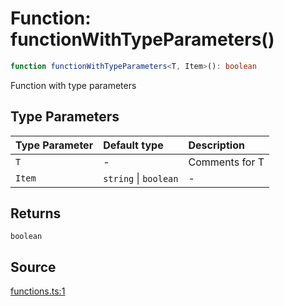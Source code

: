 # Function: functionWithTypeParameters()

```ts
function functionWithTypeParameters<T, Item>(): boolean
```

Function with type parameters

## Type Parameters

| Type Parameter | Default type | Description |
| :------ | :------ | :------ |
| `T` | - | Comments for T |
| `Item` | `string` \| `boolean` | - |

## Returns

`boolean`

## Source

[functions.ts:1](http://source-url)
